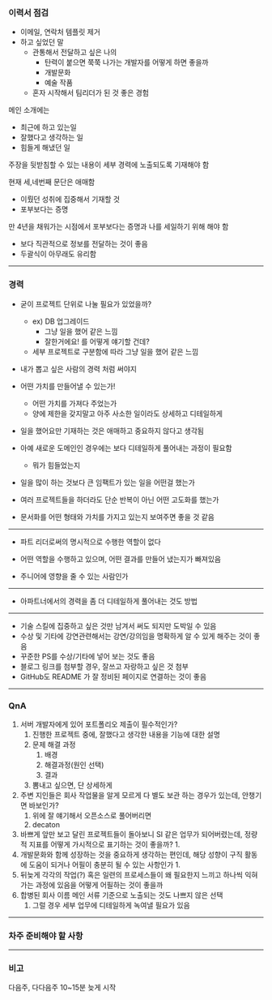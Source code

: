 ### 이력서 점검

- 이메일, 연락처 템플릿 제거
- 하고 싶었던 말
	- 관통해서 전달하고 싶은 나의 
		- 탄력이 붙으면 쭉쭉 나가는 개발자를 어떻게 하면 좋을까
		- 개발문화
		- 예술 작품
	- 혼자 시작해서 팀리더가 된 것 좋은 경험

메인 소개에는
- 최근에 하고 있는일
- 잘했다고 생각하는 일
- 힘들게 해냈던 일

주장을 뒷받침할 수 있는 내용이 세부 경력에 노출되도록 기재해야 함

현재 세,네번째 문단은 애매함
- 이뤘던 성취에 집중해서 기재할 것
- 포부보다는 증명

만 4년을 채워가는 시점에서 포부보다는 증명과 나를 세일하기 위해 해야 함
- 보다 직관적으로 정보를 전달하는 것이 좋음
- 두괄식이 아무래도 유리함

---
### 경력

- 굳이 프로젝트 단위로 나눌 필요가 있었을까?
	- ex) DB 업그레이드
		- 그냥 일을 했어 같은 느낌
		- 잘한거에요! 를 어떻게 얘기할 건데?
	- 세부 프로젝트로 구분함에 따라 그냥 일을 했어 같은 느낌
- 내가 뽑고 싶은 사람의 경력 처럼 써야지
- 어떤 가치를 만들어낼 수 있는가!
	- 어떤 가치를 가져다 주었는가
	- 양에 제한을 갖지말고 아주 사소한 일이라도 상세하고 디테일하게
- 일을 했어요만 기재하는 것은 애매하고 중요하지 않다고 생각됨
- 아예 새로운 도메인인 경우에는 보다 디테일하게 풀어내는 과정이 필요함
	- 뭐가 힘들었는지
 - 일을 많이 하는 것보다 큰 임팩트가 있는 일을 어떤걸 했는가

- 여러 프로젝트들을 하더라도 단순 반복이 아닌 어떤 고도화를 했는가

- 문서화를 어떤 형태와 가치를 가지고 있는지 보여주면 좋을 것 같음

---

- 파트 리더로써의 명시적으로 수행한 역할이 없다
- 어떤 역할을 수행하고 있으며, 어떤 결과를 만들어 냈는지가 빠져있음

- 주니어에 영향을 줄 수 있는 사람인가

---

- 아파트너에서의 경력을 좀 더 디테일하게 풀어내는 것도 방법

---

- 기술 스킬에 집중하고 싶은 것만 남겨서 써도 되지만 도박일 수 있음
- 수상 및 기타에 강연관련해서는 강연/강의임을 명확하게 알 수 있게 해주는 것이 좋음
- 꾸준한 PS를 수상/기타에 넣어 보는 것도 좋음
- 블로그 링크를 첨부할 경우, 잘쓰고 자랑하고 싶은 것 첨부
- GitHub도 README 가 잘 정비된 페이지로 연결하는 것이 좋음

---
### QnA

1. 서버 개발자에게 있어 포트폴리오 제출이 필수적인가?
	1. 진행한 프로젝트 중에, 잘했다고 생각한 내용을 기능에 대한 설명
	2. 문제 해결 과정
		1. 배경
		2. 해결과정(원인 선택)
		3. 결과
	3. 뽐내고 싶으면, 단 상세하게
2. 주변 지인들은 회사 작업물을 알게 모르게 다 별도 보관 하는 경우가 있는데, 안챙기면 바보인가?
	1. 위에 잘 얘기해서 오픈소스로 풀어버리면 
	2. decaton
3. 바쁘게 앞만 보고 달린 프로젝트들이 돌아보니 SI 같은 업무가 되어버렸는데, 정량적 지표를 어떻게 가시적으로 표기하는 것이 좋을까?
	1. 
4. 개발문화와 함께 성장하는 것을 중요하게 생각하는 편인데, 해당 성향이 구직 활동에 도움이 되거나 어필이 충분히 될 수 있는 사항인가
	1. 
5. 뒤늦게 각각의 작업(?) 혹은 일련의 프로세스들이 왜 필요한지 느끼고 하나씩 익혀가는 과정에 있음을 어떻게 어필하는 것이 좋을까
7. 합병된 회사 이름 메인 서류 기준으로 노출되는 것도 나쁘지 않은 선택
	1. 그럴 경우 세부 업무에 디테일하게 녹여낼 필요가 있음

---
### 차주 준비해야 할 사항


---
### 비고

다음주, 다다음주 10~15분 늦게 시작
